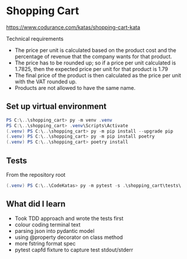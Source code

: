 # Shopping Cart
https://www.codurance.com/katas/shopping-cart-kata

Technical requirements
- The price per unit is calculated based on the product cost and the percentage of revenue that the company wants for that product.
- The price has to be rounded up; so if a price per unit calculated is 1.7825, then the expected price per unit for that product is 1.79
- The final price of the product is then calculated as the price per unit with the VAT rounded up.
- Products are not allowed to have the same name.

## Set up virtual environment
```powershell
PS C:\..\shopping_cart> py -m venv .venv
PS C:\..\shopping_cart> .venv\Scripts\Activate
(.venv) PS C:\..\shopping_cart> py -m pip install --upgrade pip
(.venv) PS C:\..\shopping_cart> py -m pip install poetry
(.venv) PS C:\..\shopping_cart> poetry install
```

## Tests

From the repository root

```powershell
(.venv) PS C:\..\CodeKatas> py -m pytest -s .\shopping_cart\tests\
```

## What did I learn
- Took TDD approach and wrote the tests first
- colour coding terminal text
- parsing json into pydantic model
- using @property decorator on class method
- more fstring format spec
- pytest capfd fixture to capture test stdout/stderr